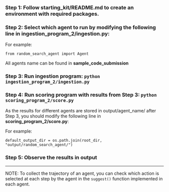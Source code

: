 
### Step 1: Follow **starting_kit/README.md** to create an environment with required packages.

### Step 2: Select which agent to run by modifying the following line in **ingestion_program_2/ingestion.py**:

For example:

`from random_search_agent import Agent`

All agents name can be found in **sample_code_submission**


### Step 3: Run ingestion program: `python ingestion_program_2/ingestion.py`

### Step 4: Run scoring program with results from Step 3: `python scoring_program_2/score.py`
As the results for different agents are stored in output/agent_name/ after Step 3, you should modify the following line in **scoring_program_2/score.py**:

For example:

`default_output_dir = os.path.join(root_dir, "output/random_search_agent/")`


### Step 5: Observe the results in **output**

---

NOTE: To collect the trajectory of an agent, you can check which action is selected at each step by the agent in the `suggest()` function implemented in each agent.
